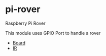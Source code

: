 pi-rover
========

Raspberry Pi Rover

 This module uses GPIO Port to handle a rover
 
 * [Board](https://trello.com/board/pi-rover/51db60712c384c1a4f000737)
 * [IR](http://alexba.in/blog/2013/01/06/setting-up-lirc-on-the-raspberrypi/) 
 
